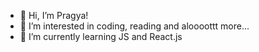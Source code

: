 - 👋 Hi, I’m Pragya!
-  👀 I’m interested in coding, reading and aloooottt more...
- 🌱 I’m currently learning JS and React.js
 

<!---
pragya1204/pragya1204 is a ✨ special ✨ repository because its `README.md` (this file) appears on your GitHub profile.
You can click the Preview link to take a look at your changes.
--->
